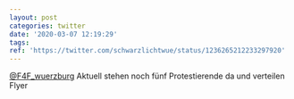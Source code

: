 ```yaml
---
layout: post
categories: twitter
date: '2020-03-07 12:19:29'
tags: 
ref: 'https://twitter.com/schwarzlichtwue/status/1236265212233297920'
---
```

[@F4F_wuerzburg](https://twitter.com/F4F_wuerzburg) Aktuell stehen noch fünf Protestierende da und verteilen Flyer
